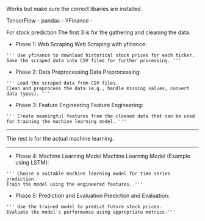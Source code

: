 Works but make sure the correct libaries are installed.

TensorFlow - pandas - YFinance -



For stock prediction
The first 3 is for the gathering and cleaning the data.

- Phase 1: Web Scraping
Web Scraping with yfinance:
~~~~~~~~~~~~~~~~~~~~~~~~~~~~~~~~~~~~~~~~~~~~~~~~~~~~~~~~~~~~~~
''' Use yfinance to download historical stock prices for each ticker.
Save the scraped data into CSV files for further processing. '''
~~~~~~~~~~~~~~~~~~~~~~~~~~~~~~~~~~~~~~~~~~~~~~~~~~~~~~~~~~~~~~
- Phase 2: Data Preprocessing
Data Preprocessing:
~~~~~~~~~~~~~~~~~~~~~~~~~~~~~~~~~~~~~~~~~~~~~~~~~~~~~~~~~~~~~~
''' Load the scraped data from CSV files.
Clean and preprocess the data (e.g., handle missing values, convert data types). '''
~~~~~~~~~~~~~~~~~~~~~~~~~~~~~~~~~~~~~~~~~~~~~~~~~~~~~~~~~~~~~~
- Phase 3: Feature Engineering
Feature Engineering:
~~~~~~~~~~~~~~~~~~~~~~~~~~~~~~~~~~~~~~~~~~~~~~~~~~~~~~~~~~~~~~
''' Create meaningful features from the cleaned data that can be used for training the machine learning model. '''
~~~~~~~~~~~~~~~~~~~~~~~~~~~~~~~~~~~~~~~~~~~~~~~~~~~~~~~~~~~~~~
____________________________________________
The rest is for the actual machine learning.
____________________________________________

- Phase 4: Machine Learning Model
Machine Learning Model (Example using LSTM):
~~~~~~~~~~~~~~~~~~~~~~~~~~~~~~~~~~~~~~~~~~~~~~~~~~~~~~~~~~~~~~
''' Choose a suitable machine learning model for time series prediction.
Train the model using the engineered features. '''
~~~~~~~~~~~~~~~~~~~~~~~~~~~~~~~~~~~~~~~~~~~~~~~~~~~~~~~~~~~~~~

- Phase 5: Prediction and Evaluation
Prediction and Evaluation:
~~~~~~~~~~~~~~~~~~~~~~~~~~~~~~~~~~~~~~~~~~~~~~~~~~~~~~~~~~~~~~
''' Use the trained model to predict future stock prices.
Evaluate the model's performance using appropriate metrics.'''
~~~~~~~~~~~~~~~~~~~~~~~~~~~~~~~~~~~~~~~~~~~~~~~~~~~~~~~~~~~~~~
